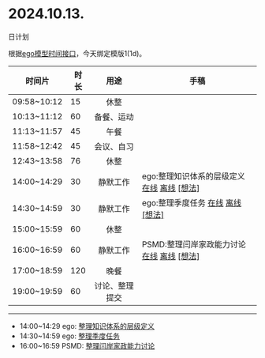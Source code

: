 # 2024.10.13.
日计划

根据[ego模型时间接口](https://gitee.com/hyg/blog/blob/master/timeflow.md)，今天绑定模版1(1d)。

| 时间片 | 时长 | 用途 | 手稿 |
| --- | --- | :---: | --- |
| 09:58~10:12 | 15 | 休整 |  |
| 10:13~11:12 | 60 | 备餐、运动 |  |
| 11:13~11:57 | 45 | 午餐 |  |
| 11:58~12:42 | 45 | 会议、自习 |  |
| 12:43~13:58 | 76 | 休整 |  |
| 14:00~14:29 | 30 | 静默工作 | ego:整理知识体系的层级定义 [在线](http://simp.ly/p/8t3vlk) [离线](../../draft/2024/10/20241013140000.md) <a href="mailto:huangyg@mars22.com?subject=关于2024.10.13.[ego:整理知识体系的层级定义]任务&body=日期: 20241013%0D%0A序号: 5%0D%0A手稿:../../draft/2024/10/20241013140000.md%0D%0A---请勿修改邮件主题及以上内容 从下一行开始写您的想法---%0D%0A">[想法]</a> |
| 14:30~14:59 | 30 | 静默工作 | ego:整理季度任务 [在线](http://simp.ly/p/5k9gJy) [离线](../../draft/2024/10/20241013143000.md) <a href="mailto:huangyg@mars22.com?subject=关于2024.10.13.[ego:整理季度任务]任务&body=日期: 20241013%0D%0A序号: 6%0D%0A手稿:../../draft/2024/10/20241013143000.md%0D%0A---请勿修改邮件主题及以上内容 从下一行开始写您的想法---%0D%0A">[想法]</a> |
| 15:00~15:59 | 60 | 休整 |  |
| 16:00~16:59 | 60 | 静默工作 | PSMD:整理闫岸家政能力讨论 [在线](http://simp.ly/p/4QDThK) [离线](../../draft/2024/10/20241013160000.md) <a href="mailto:huangyg@mars22.com?subject=关于2024.10.13.[PSMD:整理闫岸家政能力讨论]任务&body=日期: 20241013%0D%0A序号: 8%0D%0A手稿:../../draft/2024/10/20241013160000.md%0D%0A---请勿修改邮件主题及以上内容 从下一行开始写您的想法---%0D%0A">[想法]</a> |
| 17:00~18:59 | 120 | 晚餐 |  |
| 19:00~19:59 | 60 | 讨论、整理提交 |  |

---

- 14:00~14:29	ego: [整理知识体系的层级定义](../../draft/2024/10/20241013.01.md)
- 14:30~14:59	ego: [整理季度任务](../../draft/2024/10/20241013.02.md)
- 16:00~16:59	PSMD: [整理闫岸家政能力讨论](../../draft/2024/10/20241013.03.md)

